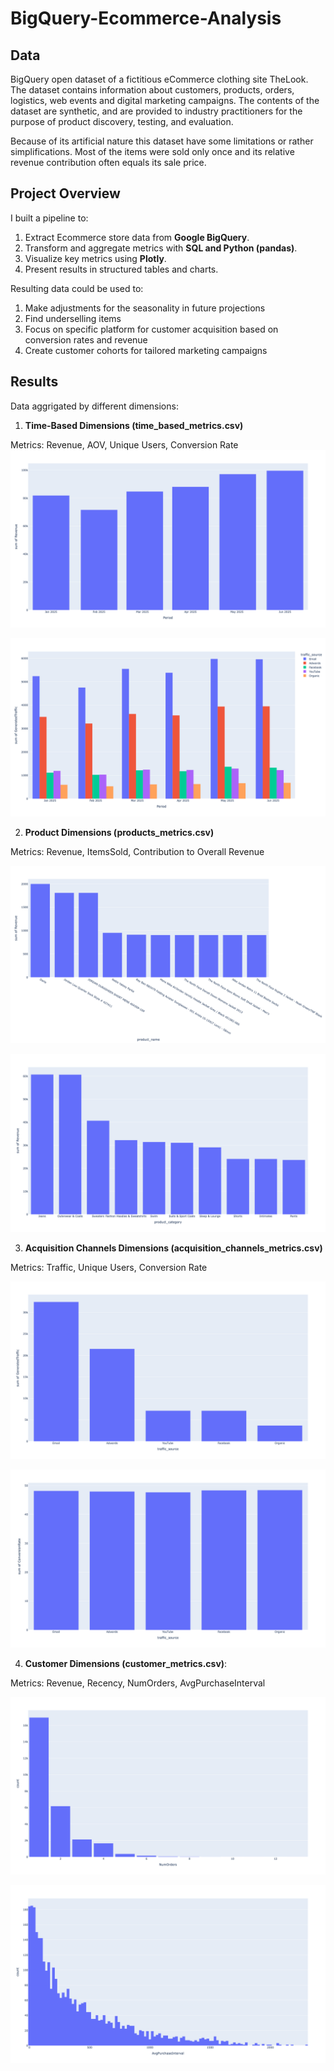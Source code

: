 # BigQuery-Ecommerce-Analysis
## Data
BigQuery open dataset of a fictitious eCommerce 
clothing site TheLook. The dataset contains information 
about customers, products, orders, logistics, web events 
and digital marketing campaigns. The contents of the dataset are synthetic, and are provided
to industry practitioners for the purpose of product 
discovery, testing, and evaluation.

Because of its artificial nature this dataset have some
limitations or rather simplifications. Most of the items 
were sold only once and its relative revenue contribution 
often equals its sale price.

## Project Overview
I built a pipeline to:
1. Extract Ecommerce store data from **Google BigQuery**.
2. Transform and aggregate metrics with **SQL and Python (pandas)**.
3. Visualize key metrics using **Plotly**.
4. Present results in structured tables and charts.

Resulting data could be used to:
1. Make adjustments for the seasonality in future projections 
2. Find underselling items
3. Focus on specific platform for customer acquisition based on conversion rates and revenue 
4. Create customer cohorts for tailored marketing campaigns

## Results
Data aggrigated by different dimensions:
1. **Time-Based Dimensions (time_based_metrics.csv)**

Metrics: Revenue, AOV, Unique Users, Conversion Rate
![alt text](https://github.com/bgl-d/BigQuery-Ecommerce-Analysis/blob/main/graphs/Revenue%20in%20the%20first%20half%20of%202025.png) 

![alt text](https://github.com/bgl-d/BigQuery-Ecommerce-Analysis/blob/main/graphs/Conversion%20rates%20in%20the%20first%20half%20of%202025.png)

2. **Product Dimensions (products_metrics.csv)**

Metrics: Revenue, ItemsSold, Contribution to Overall Revenue

![alt text](https://github.com/bgl-d/BigQuery-Ecommerce-Analysis/blob/main/graphs/Products%20revenue.png)

![alt text](https://github.com/bgl-d/BigQuery-Ecommerce-Analysis/blob/main/graphs/Product%20categories%20by%20revenue.png)

3. **Acquisition Channels Dimensions (acquisition_channels_metrics.csv)**

Metrics: Traffic, Unique Users, Conversion Rate

![alt text](https://github.com/bgl-d/BigQuery-Ecommerce-Analysis/blob/main/graphs/Traffic%20by%20acquisition%20channel%20in%202025.png)

![alt text](https://github.com/bgl-d/BigQuery-Ecommerce-Analysis/blob/main/graphs/Conversion%20rate%20by%20acquisition%20channel%20in%202025.png)

4. **Customer Dimensions (customer_metrics.csv)**:

Metrics: Revenue, Recency, NumOrders, AvgPurchaseInterval

![alt text](https://github.com/bgl-d/BigQuery-Ecommerce-Analysis/blob/main/graphs/Number%20of%20orders%20by%20an%20individual%20customer.png)

![alt text](https://github.com/bgl-d/BigQuery-Ecommerce-Analysis/blob/main/graphs/Average%20interval%20between%20purchases%20in%20days.png)









